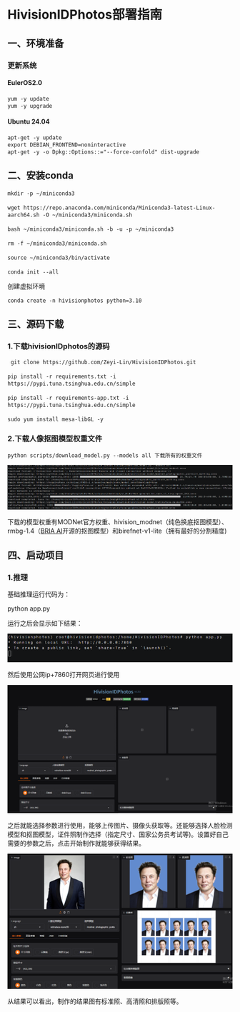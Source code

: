 # HivisionIDPhotos部署指南



## ‌一、环境准备



### 更新系统



#### EulerOS2.0



```
yum -y update  
yum -y upgrade
```



#### Ubuntu 24.04



```
apt-get -y update
export DEBIAN_FRONTEND=noninteractive
apt-get -y -o Dpkg::Options::="--force-confold" dist-upgrade
```



## **二、安装conda**



```
mkdir -p ~/miniconda3

wget https://repo.anaconda.com/miniconda/Miniconda3-latest-Linux-aarch64.sh -O ~/miniconda3/miniconda.sh

bash ~/miniconda3/miniconda.sh -b -u -p ~/miniconda3

rm -f ~/miniconda3/miniconda.sh

source ~/miniconda3/bin/activate

conda init --all
```



创建虚拟环境

```
conda create -n hivisionphotos python=3.10
```

## **三、源码下载**

### **1.下载hivisionIDphotos的源码**

```
 git clone https://github.com/Zeyi-Lin/HivisionIDPhotos.git

pip install -r requirements.txt -i https://pypi.tuna.tsinghua.edu.cn/simple

pip install -r requirements-app.txt -i https://pypi.tuna.tsinghua.edu.cn/simple

sudo yum install mesa-libGL -y
```



### **2.下载人像抠图模型权重文件**

```
python scripts/download_model.py --models all 下载所有的权重文件
```

![img](images/img_1.png)

下载的模型权重有MODNet官方权重、hivision_modnet（纯色换底抠图模型）、rmbg-1.4（[BRIA AI](https://huggingface.co/briaai/RMBG-1.4)开源的抠图模型）和birefnet-v1-lite（拥有最好的分割精度)

## **四、启动项目**

### **1.推理**

基础推理运行代码为：

python app.py

运行之后会显示如下结果：

![img](images/img_2.png)

然后使用公网ip+7860打开网页进行使用

![img](images/img_3.png)

之后就能选择参数进行使用，能够上传图片、摄像头获取等。还能够选择人脸检测模型和抠图模型，证件照制作选择（指定尺寸、国家公务员考试等)。设置好自己需要的参数之后，点击开始制作就能够获得结果。

![img](images/img_4.png) 

从结果可以看出，制作的结果图有标准照、高清照和排版照等。 
